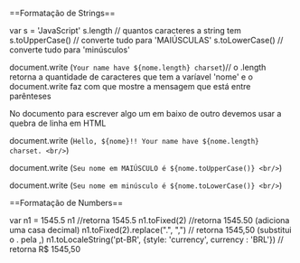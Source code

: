 ==Formatação de Strings==

var s = 'JavaScript'
s.length // quantos caracteres a string tem
s.toUpperCase() // converte tudo para 'MAIÚSCULAS'
s.toLowerCase() // converte tudo para 'minúsculos'

document.write (`Your name have ${nome.length} charset`)// o .length retorna a quantidade de caracteres que tem a varíavel 'nome' e o document.write faz com que mostre a mensagem que está entre parênteses

No documento para escrever algo um em baixo de outro devemos usar a quebra de linha em HTML <br/>

document.write (`Hello, ${nome}!! Your name have ${nome.length} charset. <br/>`)

document.write (`Seu nome em MAIÚSCULO é ${nome.toUpperCase()} <br/>`)

document.write (`Seu nome em minúsculo é ${nome.toLowerCase()} <br/>`)

==Formatação de Numbers==

var n1 = 1545.5
n1 //retorna 1545.5
n1.toFixed(2) //retorna 1545.50 (adiciona uma casa decimal)
n1.toFixed(2).replace(".", ",") // retorna 1545,50 (substitui o . pela ,)
n1.toLocaleString('pt-BR', {style: 'currency', currency : 'BRL'}) // retorna R$ 1545,50


